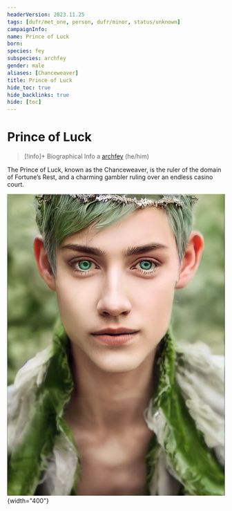 ```yaml
---
headerVersion: 2023.11.25
tags: [dufr/met_one, person, dufr/minor, status/unknown]
campaignInfo:
name: Prince of Luck
born:
species: fey
subspecies: archfey
gender: male
aliases: [Chanceweaver]
title: Prince of Luck
hide_toc: true
hide_backlinks: true
hide: [toc]
---
```

# Prince of Luck
>[!info]+ Biographical Info
> a [archfey](<../../species/children-of-the-divine/fey/fey.md>) (he/him)

The Prince of Luck, known as the Chanceweaver, is the ruler of the domain of Fortune’s Rest, and a charming gambler ruling over an endless casino court. 


![The Prince Of Luck](../../assets/the-prince-of-luck.png){width="400"}